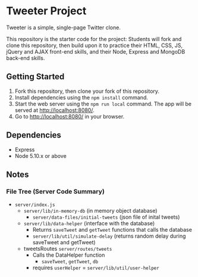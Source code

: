 # Tweeter Project

Tweeter is a simple, single-page Twitter clone.

This repository is the starter code for the project: Students will fork and clone this repository, then build upon it to practice their HTML, CSS, JS, jQuery and AJAX front-end skills, and their Node, Express and MongoDB back-end skills.

## Getting Started

1. Fork this repository, then clone your fork of this repository.
2. Install dependencies using the `npm install` command.
3. Start the web server using the `npm run local` command. The app will be served at <http://localhost:8080/>.
4. Go to <http://localhost:8080/> in your browser.

## Dependencies

- Express
- Node 5.10.x or above

## Notes 

### File Tree (Server Code Summary)
- `server/index.js`
   - `server/lib/in-memory-db` (in memory object database)
       - `server/data-files/initial-tweets` (json file of inital tweets)
   - `server/lib/data-helper` (interface with the database)
       - Returns `saveTweet` and `getTweet` functions that calls the database
       - `server/lib/util/simulate-delay` (returns random delay during saveTweet and getTweet)
   - tweetsRoutes `server/routes/tweets`
       - Calls the DataHelper function
           - `saveTweet`, `getTweet`, `db`
       - requires `userHelper` = `server/lib/util/user-helper`